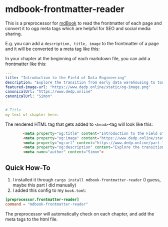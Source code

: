 # mdbook-frontmatter-reader

This is a preprocessor for [mdBook](https://github.com/rust-lang/mdBook/) to read the frontmatter of each page and convert it to ogp meta tags which are helpful for SEO and social media sharing.

E.g. you can add a `description, title, image` to the frontmatter of a page and it will be converted to a meta tag like this:


In your chapter at the beginning of each markdown file, you can add a frontmatter like this:
```yaml
---
title: "Introduction to the Field of Data Engineering"
description: "Explore the transition from early data warehousing to today's advanced cloud computing, AI hype, and modern data stacks in data engineering. This chapter provides a concise overview of the field's evolution, key advancements, and current challenges, along with practical strategies for navigating the complex landscape, crafted by an industry pioneer for data engineers at all levels."
featured-image-url: "https://www.dedp.online/static/og-image.png"
canonicalUrl: "https://www.dedp.online"
canonicalUrl: "Simon"
---

# Title 
my text of chapter here.
```

The rendered HTML tag that gets added to `<head>`-tag will look like this:
```html
        <meta property="og:title" content="Introduction to the Field of Data Engineering">
        <meta property="og:image" content="https://www.dedp.online/static/og-image.png">
        <meta property="og:url" content="https://www.dedp.online/part-1/1-introduction/_intro-data-engineering.html">
        <meta property="og:description" content="Explore the transition from early data warehousing to today's advanced cloud computing, AI hype, and modern data stacks in data engineering. This chapter provides a concise overview of the field's evolution, key advancements, and current challenges, along with practical strategies for navigating the complex landscape, crafted by an industry pioneer for data engineers at all levels.">
        <meta name="author" content="Simon">
```

## Quick How-To

1. I installed it through `cargo install mdbook-frontmatter-reader` (I guess, maybe this part I did manually)
2. I added this config to my `book.toml`:

```toml
[preprocessor.frontmatter-reader]
command = "mdbook-frontmatter-reader"
```

The preprocessor will automatically check on each chapter, and add the meta tags to the html file.
